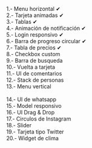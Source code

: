 1.- Menu horizontal ✔ <br> 
2.- Tarjeta animadas ✔ <br>
3.- Tablas ✔ <br>
4.- Animación de notificación ✔ <br>
5.- Login responsivo ✔ <br>
6.- Barra de progreso circular ✔ <br>
7.- Tabla de precios ✔ <br>
8.- Checkbox custom <br>
9.- Barra de busqueda <br>
10.- Vuelta a tarjeta <br>
11.- UI de comentarios <br>
12.- Stack de personas <br>
13.- Menu vertical <br>  
14.- UI de whatsapp <br>
15.- Model responsivo <br>
16.- UI Drag & Drop <br>
17.- Circulos de Instagram <br>
18.- Slider <br>
19.- Tarjeta tipo Twitter <br>
20.- Widget de clima <br>
